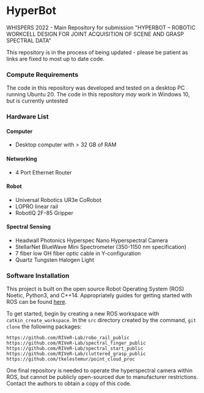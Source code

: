 # HyperBot
WHISPERS 2022 - Main Repository for submission "HYPERBOT – ROBOTIC WORKCELL DESIGN FOR JOINT ACQUISITION OF SCENE AND GRASP SPECTRAL DATA"

This repository is in the process of being updated - please be patient as links are fixed to most up to date code.
### Compute Requirements
The code in this repository was developed and tested on a desktop PC running Ubuntu 20. The code in this repository _may_ work in Windows 10, but is currently untested

### Hardware List
#### Computer
- Desktop computer with > 32 GB of RAM

#### Networking
- 4 Port Ethernet Router
#### Robot
- Universal Robotics UR3e CoRobot
- LOPRO linear rail
- RobotIQ 2F-85 Gripper
#### Spectral Sensing
- Headwall Photonics Hyperspec Nano Hyperspectral Camera
- StellarNet BlueWave Mini Spectrometer (350-1150 nm specification)
- 7 fiber low OH fiber optic cable in Y-configuration
- Quartz Tungsten Halogen Light

### Software Installation
This project is built on the open source Robot Operating System (ROS) Noetic, Python3, and C++14. Appropriately guides for getting started with ROS can be found [here](http://wiki.ros.org/noetic/Installation).

To get started, begin by creating a new ROS workspace with `catkin_create_workspace`. In the `src` directory created by the command, `git clone` the following packages:

```
https://github.com/RIVeR-Lab/robo_rail_public
https://github.com/RIVeR-Lab/spectral_finger_public
https://github.com/RIVeR-Lab/spectral_start_public
https://github.com/RIVeR-Lab/cluttered_grasp_public
https://github.com/tkelestemur/point_cloud_proc
```
One final repository is needed to operate the hyperspectral camera within ROS, but cannot be publicly open-sourced due to manufacturer restrictions. Contact the authors to obtain a copy of this code.
